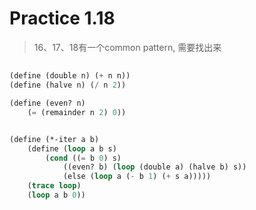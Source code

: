 # Practice 1.18
> 16、17、18有一个common pattern, 需要找出来

## 
``` lisp
(define (double n) (+ n n))
(define (halve n) (/ n 2))

(define (even? n)
    (= (remainder n 2) 0))


(define (*-iter a b)
    (define (loop a b s)
        (cond ((= b 0) s)
            ((even? b) (loop (double a) (halve b) s))
            (else (loop a (- b 1) (+ s a)))))
    (trace loop)
    (loop a b 0))

```

